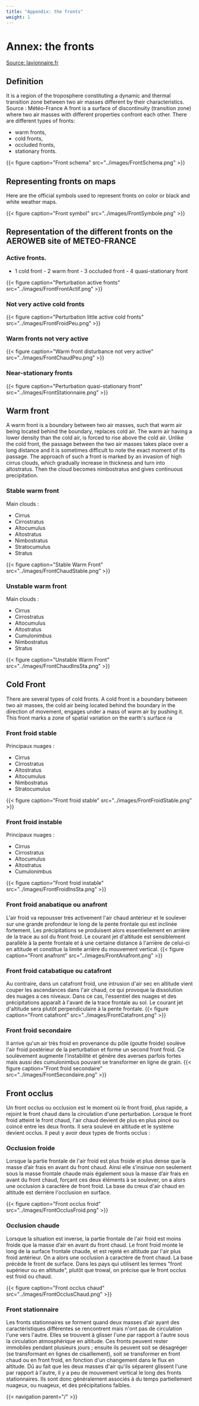 ```yaml
---
title: "Appendix: the fronts"
weight: 1
---
```


# Annex: the fronts

[Source: lavionnaire.fr](https://www.lavionnaire.fr/)

## Definition
It is a region of the troposphere constituting a dynamic and thermal transition zone between two air masses different by their characteristics. Source : Météo-France
A front is a surface of discontinuity (transition zone) where two air masses with different properties confront each other.
There are different types of fronts:

- warm fronts,
- cold fronts,
- occluded fronts,
- stationary fronts.

{{< figure caption="Front schema" src="../images/FrontSchema.png" >}}

## Representing fronts on maps
Here are the official symbols used to represent fronts on color or black and white weather maps.

{{< figure caption="Front symbol" src="../images/FrontSymbole.png" >}}

## Representation of the different fronts on the AEROWEB site of METEO-FRANCE
### Active fronts.

- 1 cold front - 2 warm front - 3 occluded front - 4 quasi-stationary front

{{< figure caption="Perturbation active fronts" src="../images/FrontFrontActif.png" >}}

### Not very active cold fronts
{{< figure caption="Perturbation little active cold fronts" src="../images/FrontFroidPeu.png" >}}

### Warm fronts not very active
{{< figure caption="Warm front disturbance not very active" src="../images/FrontChaudPeu.png" >}}

### Near-stationary fronts
{{< figure caption="Perturbation quasi-stationary front" src="../images/FrontStationnaire.png" >}}

## Warm front
A warm front is a boundary between two air masses, such that warm air being located behind the boundary, replaces cold air. The warm air having a lower density than the cold air, is forced to rise above the cold air. Unlike the cold front, the passage between the two air masses takes place over a long distance and it is sometimes difficult to note the exact moment of its passage. The approach of such a front is marked by an invasion of high cirrus clouds, which gradually increase in thickness and turn into altostratus. Then the cloud becomes nimbostratus and gives continuous precipitation.

### Stable warm front
Main clouds :

- Cirrus
- Cirrostratus
- Altocumulus
- Altostratus
- Nimbostratus
- Stratocumulus
- Stratus

{{< figure caption="Stable Warm Front" src="../images/FrontChaudStable.png" >}}

### Unstable warm front
Main clouds :

- Cirrus
- Cirrostratus
- Altocumulus
- Altostratus
- Cumulonimbus
- Nimbostratus
- Stratus

{{< figure caption="Unstable Warm Front" src="../images/FrontChaudInsSta.png" >}}

## Cold Front
There are several types of cold fronts.
A cold front is a boundary between two air masses, the cold air being located behind the boundary in the direction of movement, engages under a mass of warm air by pushing it. This front marks a zone of spatial variation on the earth's surface ra

### Front froid stable
Principaux nuages :

- Cirrus
- Cirrostratus
- Altostratus
- Altocumulus
- Nimbostratus
- Stratocumulus

{{< figure caption="Front froid stable" src="../images/FrontFroidStable.png" >}}

### Front froid instable
Principaux nuages :

- Cirrus
- Cirrostratus
- Altocumulus
- Altostratus
- Cumulonimbus

{{< figure caption="Front froid instable" src="../images/FrontFroidInsSta.png" >}}

### Front froid anabatique ou anafront
L'air froid va repousser très activement l'air chaud antérieur et le soulever sur une grande profondeur le long de la pente frontale qui est inclinée fortement. Les précipitations se produisent alors essentiellement en arrière de la trace au sol du front froid. Le courant jet d'altitude est sensiblement parallèle à la pente frontale et à une certaine distance à l'arrière de celui-ci en altitude et constitue la limite arrière du mouvement vertical.
{{< figure caption="Front anafront" src="../images/FrontAnafront.png" >}}

### Front froid catabatique ou catafront
Au contraire, dans un catafront froid, une intrusion d'air sec en altitude vient couper les ascendances dans l'air chaud, ce qui provoque la dissolution des nuages a ces niveaux. Dans ce cas, l'essentiel des nuages et des précipitations apparaît à l'avant de la trace frontale au sol. Le courant jet d'altitude sera plutôt perpendiculaire à la pente frontale.
{{< figure caption="Front catafront" src="../images/FrontCatafront.png" >}}

### Front froid secondaire
Il arrive qu'un air très froid en provenance du pôle (goutte froide) soulève l'air froid postérieur de la perturbation et forme un second front froid. Ce soulèvement augmente l'instabilité et génère des averses parfois fortes mais aussi des cumulonimbus pouvant se transformer en ligne de grain.
{{< figure caption="Front froid secondaire" src="../images/FrontSecondaire.png" >}}

## Front occlus
Un front occlus ou occlusion est le moment où le front froid, plus rapide, a rejoint le front chaud dans la circulation d'une perturbation. Lorsque le front froid atteint le front chaud, l'air chaud devient de plus en plus pincé ou coincé entre les deux fronts. Il sera soulevé en altitude et le système devient occlus.
Il peut y avoir deux types de fronts occlus :

### Occlusion froide

Lorsque la partie frontale de l'air froid est plus froide et plus dense que la masse d’air frais en avant du front chaud. Ainsi elle s’insinue non seulement sous la masse frontale chaude mais également sous la masse d’air frais en avant du front chaud, forçant ces deux éléments à se soulever, on a alors une occlusion à caractère de front froid. La base du creux d'air chaud en altitude est derrière l'occlusion en surface.

{{< figure caption="Front occlus froid" src="../images/FrontOcclusFroid.png" >}}

### Occlusion chaude

Lorsque la situation est inverse, la partie frontale de l'air froid est moins froide que la masse d’air en avant du front chaud. Le front froid monte le long de la surface frontale chaude, et est rejeté en altitude par l'air plus froid antérieur. On a alors une occlusion à caractère de front chaud. La base précède le front de surface.
Dans les pays qui utilisent les termes "front supérieur ou en altitude", plutôt que trowal, on précise que le front occlus est froid ou chaud.

{{< figure caption="Front occlus chaud" src="../images/FrontOcclusChaud.png" >}}

### Front stationnaire
Les fronts stationnaires se forment quand deux masses d'air ayant des caractéristiques différentes se rencontrent mais n'ont pas de circulation l'une vers l'autre. Elles se trouvent à glisser l'une par rapport à l'autre sous la circulation atmosphérique en altitude. Ces fronts peuvent rester immobiles pendant plusieurs jours ; ensuite ils peuvent soit se désagréger (se transformant en lignes de cisaillement), soit se transformer en front chaud ou en front froid, en fonction d'un changement dans le flux en altitude. Dû au fait que les deux masses d'air qu'ils séparent glissent l'une par rapport à l'autre, il y a peu de mouvement vertical le long des fronts stationnaires. Ils sont donc généralement associés à du temps partiellement nuageux, ou nuageux, et des précipitations faibles.

{{< navigation parent="/" >}}